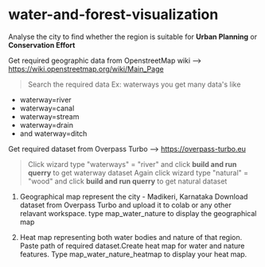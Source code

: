 # water-and-forest-visualization
Analyse the city to find whether the region is suitable for **Urban Planning** or **Conservation Effort**

Get required geographic data from OpenstreetMap wiki -->  https://wiki.openstreetmap.org/wiki/Main_Page
> Search the required data Ex: waterways you get many data's like
   - waterway=river
   - waterway=canal
   - waterway=stream
   - waterway=drain
   - and waterway=ditch

Get required dataset from Overpass Turbo --> https://overpass-turbo.eu
> Click wizard type "waterways" = "river" and click **build and run querry** to get waterway dataset
> Again click wizard type "natural" = "wood" and click **build and run querry** to get natural dataset

1. Geographical map represent the city - Madikeri, Karnataka
       Download dataset from Overpass Turbo and upload it to colab or any other relavant workspace.
       type map_water_nature to display the geographical map

2. Heat map representing both water bodies and nature of that region.
       Paste path of required dataset.Create heat map for water and nature features.
       Type map_water_nature_heatmap to display your heat map.

